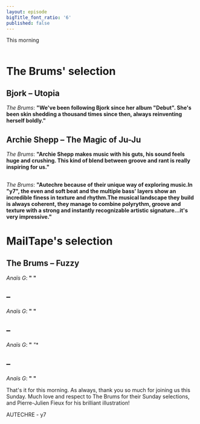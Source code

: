 ```yaml
---
layout: episode
bigTitle_font_ratio: '6'
published: false
---
```

<p id="introduction">This morning 
<br><br>

</p>

# The Brums' selection

## Bjork – Utopia
_The Brums_: **"**We've been following Bjork since her album "Debut". She's been skin shedding a thousand times since then, always reinventing herself boldly.**"**

## Archie Shepp – The Magic of Ju-Ju
_The Brums_: **"**Archie Shepp makes music with his guts, his sound feels huge and crushing. This kind of blend between groove and rant is really inspiring for us.**"**

##  
_The Brums_: **"**Autechre because of their unique way of exploring music.In "y7", the even and soft beat and the multiple bass' layers show an incredible finess in texture and rhythm.The musical landscape they build is always coherent, they manage to combine polyrythm, groove and texture with a strong and instantly recognizable artistic signature...it's very impressive.**"**


# MailTape's selection

## The Brums – Fuzzy
_Anaïs G_: **"** **"**

##  – 
_Anaïs G_: **"** **"**

## – 
_Anaïs G_: **"** *"**

##  – 
_Anaïs G_: **"** **"**


<p id="outroduction"> That's it for this morning. As always, thank you so much for joining us this Sunday. Much love and respect to The Brums for their Sunday selections, and Pierre-Julien Fieux for his brilliant illustration!</p>





AUTECHRE - y7

